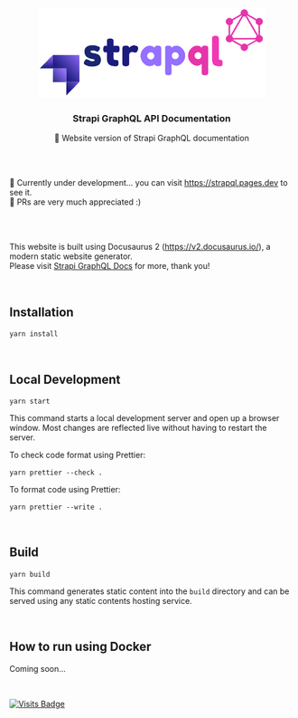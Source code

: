 <div align="center">
  <img src="https://raw.githubusercontent.com/kevinadhiguna/strapi-graphql-documentation/master/assets/images/strapql.png" />
  <h3 align="center">Strapi GraphQL API Documentation</h3>

  <p align="center">
    🚀 Website version of Strapi GraphQL documentation
    <!--
    <br />
    <a href="https://github.com/kevinadhiguna/strapi-graphql-documentation#-table-of-contents"><strong>Explore the docs »</strong></a>
    <br />
    <br />
    <a href="https://github.com/kevinadhiguna/strapi-graphql-documentation/issues">Report Bug</a>
    ·
    <a href="https://github.com/kevinadhiguna/strapi-graphql-documentation/issues">Request Feature</a>
    -->
  </p>
</div>

<br />
<br />

🚧 Currently under development... you can visit https://strapql.pages.dev to see it.<br/>
💖 PRs are very much appreciated :)

<br />
<br />

This website is built using Docusaurus 2 (https://v2.docusaurus.io/), a modern static website generator.
<br />
Please visit [Strapi GraphQL Docs](https://github.com/kevinadhiguna/strapi-graphql-documentation) for more, thank you!

<br />

## Installation

```console
yarn install
```

<br />

## Local Development

```console
yarn start
```

This command starts a local development server and open up a browser window. Most changes are reflected live without having to restart the server.

To check code format using Prettier:

```console
yarn prettier --check .
```

To format code using Prettier:

```console
yarn prettier --write .
```

<br />

## Build

```console
yarn build
```

This command generates static content into the `build` directory and can be served using any static contents hosting service.

<br />

## How to run using Docker

Coming soon...

<br />

[![Visits Badge](https://badges.pufler.dev/visits/kevinadhiguna/strapql)](https://github.com/kevinadhiguna)

<!--
## Deployment

```console
GIT_USER=<Your GitHub username> USE_SSH=true yarn deploy
```

If you are using GitHub pages for hosting, this command is a convenient way to build the website and push to the `gh-pages` branch.
-->
